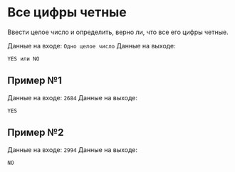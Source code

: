 # Все цифры четные

Ввести целое число и определить, верно ли, что все его цифры четные.

Данные на входе: `Одно целое число`
Данные на выходе:
```
YES или NO
```

## Пример №1
Данные на входе: `2684`
Данные на выходе:
```
YES
```

## Пример №2
Данные на входе: `2994`
Данные на выходе:
```
NO
```

